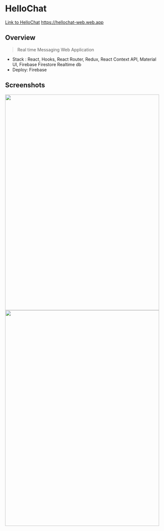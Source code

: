 # HelloChat #
[Link to HelloChat](https://hellochat-web.web.app)
https://hellochat-web.web.app
>

## Overview ##
> Real time Messaging Web Application

- Stack : React, Hooks, React Router, Redux, React Context API, Material UI, Firebase Firestore Realtime db
- Deploy: Firebase


## Screenshots ##
 <img src="https://i.imgur.com/mKnDK9r.png" width="500" height="700">
  <img src="https://i.imgur.com/8asmCuR.png" width="500" height="700">